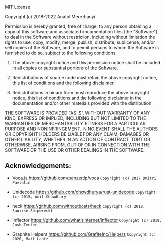 MIT License

Copyright (c) 2018-2022 Anatol Merezhanyi

Permission is hereby granted, free of charge, to any person obtaining a copy
of this software and associated documentation files (the "Software"), to deal
in the Software without restriction, including without limitation the rights
to use, copy, modify, merge, publish, distribute, sublicense, and/or sell
copies of the Software, and to permit persons to whom the Software is
furnished to do so, subject to the following conditions:

1. The above copyright notice and this permission notice shall be included in all
copies or substantial portions of the Software.

2. Redistributions of source code must retain the above copyright notice, this
list of conditions and the following disclaimer.

3. Redistributions in binary form must reproduce the above copyright notice,
this list of conditions and the following disclaimer in the documentation
and/or other materials provided with the distribution.

THE SOFTWARE IS PROVIDED "AS IS", WITHOUT WARRANTY OF ANY KIND, EXPRESS OR
IMPLIED, INCLUDING BUT NOT LIMITED TO THE WARRANTIES OF MERCHANTABILITY,
FITNESS FOR A PARTICULAR PURPOSE AND NONINFRINGEMENT. IN NO EVENT SHALL THE
AUTHORS OR COPYRIGHT HOLDERS BE LIABLE FOR ANY CLAIM, DAMAGES OR OTHER
LIABILITY, WHETHER IN AN ACTION OF CONTRACT, TORT OR OTHERWISE, ARISING FROM,
OUT OF OR IN CONNECTION WITH THE SOFTWARE OR THE USE OR OTHER DEALINGS IN THE
SOFTWARE.

## Acknowledgements:

- Voca.js https://github.com/panzerdp/voca `Copyright (c) 2017 Dmitri Pavlutin`

- Unidecode https://github.com/chowdhurya/rust-unidecode `Copyright (c) 2015, Amit Chowdhury`

- heck https://github.com/withoutboats/heck `Copyright (c) 2018, Saoirse Shipwreckt`

- Inflector https://github.com/whatisinternet/inflector `Copyright (c) 2019, Josh Teeter`

- Graphite Helpers https://github.com/GrafiteInc/Helpers `Copyright (c) 2020, Matt Lantz`
